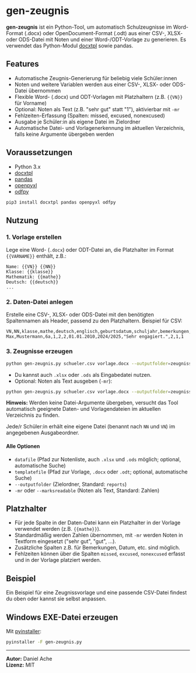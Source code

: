 # gen-zeugnis

**gen-zeugnis** ist ein Python-Tool, um automatisch Schulzeugnisse im Word-Format (.docx) oder OpenDocument-Format (.odt) aus einer CSV-, XLSX- oder ODS-Datei mit Noten und einer Word-/ODT-Vorlage zu generieren. Es verwendet das Python-Modul [docxtpl](https://docxtpl.readthedocs.io/en/latest/) sowie pandas.

## Features

- Automatische Zeugnis-Generierung für beliebig viele Schüler:innen
- Noten und weitere Variablen werden aus einer CSV-, XLSX- oder ODS-Datei übernommen
- Flexible Word- (.docx) und ODT-Vorlagen mit Platzhaltern (z.B. `{{VN}}` für Vorname)
- Optional: Noten als Text (z.B. "sehr gut" statt "1"), aktivierbar mit `-mr`
- Fehlzeiten-Erfassung (Spalten: missed, excused, nonexcused)
- Ausgabe je Schüler:in als eigene Datei im Zielordner
- Automatische Datei- und Vorlagenerkennung im aktuellen Verzeichnis, falls keine Argumente übergeben werden

## Voraussetzungen

- Python 3.x
- [docxtpl](https://pypi.org/project/docxtpl/)
- [pandas](https://pypi.org/project/pandas/)
- [openpyxl](https://pypi.org/project/openpyxl/)
- [odfpy](https://pypi.org/project/odfpy/)

```bash
pip3 install docxtpl pandas openpyxl odfpy
```

## Nutzung

### 1. Vorlage erstellen

Lege eine Word- (`.docx`) oder ODT-Datei an, die Platzhalter im Format `{{VARNAME}}` enthält, z.B.:

```
Name: {{VN}} {{NN}}
Klasse: {{klasse}}
Mathematik: {{mathe}}
Deutsch: {{deutsch}}
...
```

### 2. Daten-Datei anlegen

Erstelle eine CSV-, XLSX- oder ODS-Datei mit den benötigten Spaltennamen als Header, passend zu den Platzhaltern. Beispiel für CSV:

```csv
VN,NN,klasse,mathe,deutsch,englisch,geburtsdatum,schuljahr,bemerkungen,missed,excused,nonexcused
Max,Mustermann,6a,1,2,2,01.01.2010,2024/2025,"Sehr engagiert.",2,1,1
```

### 3. Zeugnisse erzeugen

```bash
python gen-zeugnis.py schueler.csv vorlage.docx --outputfolder=zeugnisse
```

- Du kannst auch `.xlsx` oder `.ods` als Eingabedatei nutzen.
- Optional: Noten als Text ausgeben (`-mr`):

```bash
python gen-zeugnis.py schueler.csv vorlage.docx --outputfolder=zeugnisse -mr
```

**Hinweis:** Werden keine Datei-Argumente übergeben, versucht das Tool automatisch geeignete Daten- und Vorlagendateien im aktuellen Verzeichnis zu finden.

Jede/r Schüler:in erhält eine eigene Datei (benannt nach `NN` und `VN`) im angegebenen Ausgabeordner.

#### Alle Optionen

- `datafile` (Pfad zur Notenliste, auch `.xlsx` und `.ods` möglich; optional, automatische Suche)
- `templatefile` (Pfad zur Vorlage, `.docx` oder `.odt`; optional, automatische Suche)
- `--outputfolder` (Zielordner, Standard: `reports`)
- `-mr` oder `--marksreadable` (Noten als Text, Standard: Zahlen)

## Platzhalter

- Für jede Spalte in der Daten-Datei kann ein Platzhalter in der Vorlage verwendet werden (z.B. `{{mathe}}`).
- Standardmäßig werden Zahlen übernommen, mit `-mr` werden Noten in Textform eingesetzt ("sehr gut", "gut", ...).
- Zusätzliche Spalten z.B. für Bemerkungen, Datum, etc. sind möglich.
- Fehlzeiten können über die Spalten `missed`, `excused`, `nonexcused` erfasst und in der Vorlage platziert werden.

## Beispiel

Ein Beispiel für eine Zeugnissvorlage und eine passende CSV-Datei findest du oben oder kannst sie selbst anpassen.

## Windows EXE-Datei erzeugen

Mit [pyinstaller](https://www.pyinstaller.org/):

```bash
pyinstaller -F gen-zeugnis.py
```

---

**Autor:** Daniel Ache  
**Lizenz:** MIT